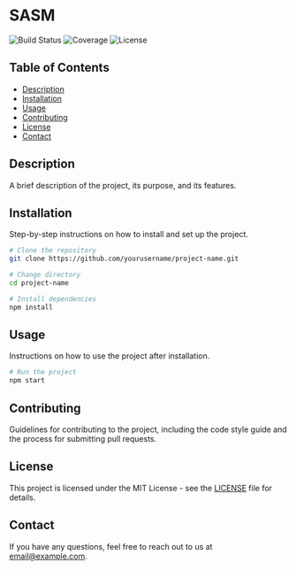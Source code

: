 # SASM

![Build Status](https://img.shields.io/badge/build-passing-brightgreen)
![Coverage](https://img.shields.io/badge/coverage-95%25-brightgreen)
![License](https://img.shields.io/badge/license-MIT-blue)

## Table of Contents
- [Description](#description)
- [Installation](#installation)
- [Usage](#usage)
- [Contributing](#contributing)
- [License](#license)
- [Contact](#contact)

## Description
A brief description of the project, its purpose, and its features.

## Installation
Step-by-step instructions on how to install and set up the project.

```bash
# Clone the repository
git clone https://github.com/yourusername/project-name.git

# Change directory
cd project-name

# Install dependencies
npm install
```

## Usage
Instructions on how to use the project after installation.

```bash
# Run the project
npm start
```

## Contributing
Guidelines for contributing to the project, including the code style guide and the process for submitting pull requests.

## License
This project is licensed under the MIT License - see the [LICENSE](LICENSE) file for details.

## Contact
If you have any questions, feel free to reach out to us at [email@example.com](mailto:email@example.com).
